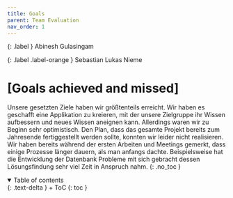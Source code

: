 ```yaml
---
title: Goals
parent: Team Evaluation
nav_order: 1
---
```


{: .label }
Abinesh Gulasingam 

{: .label .label-orange }
Sebastian Lukas Nieme
# [Goals achieved and missed]

Unsere gesetzten Ziele haben wir größtenteils erreicht. Wir haben es geschafft eine Applikation zu kreieren, mit der unsere Zielgruppe ihr Wissen aufbessern und neues Wissen aneignen kann. Allerdings waren wir zu Beginn sehr optimistisch. Den Plan, dass das gesamte Projekt bereits zum Jahresende fertiggestellt werden sollte, konnten wir leider nicht realisieren. Wir haben bereits während der ersten Arbeiten und Meetings gemerkt, dass einige Prozesse länger dauern, als man anfangs dachte. Beispielsweise hat die Entwicklung der Datenbank Probleme mit sich gebracht dessen Lösungsfindung sehr viel Zeit in Anspruch nahm. 
{: .no_toc }

<details open markdown="block">
{: .text-delta }
<summary>Table of contents</summary>
+ ToC
{: toc }
</details>
